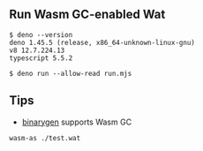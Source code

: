 ## Run Wasm GC-enabled Wat
```
$ deno --version
deno 1.45.5 (release, x86_64-unknown-linux-gnu)
v8 12.7.224.13
typescript 5.5.2

$ deno run --allow-read run.mjs
```

## Tips
- [binarygen](https://github.com/WebAssembly/binaryen) supports Wasm GC

```
wasm-as ./test.wat
```

